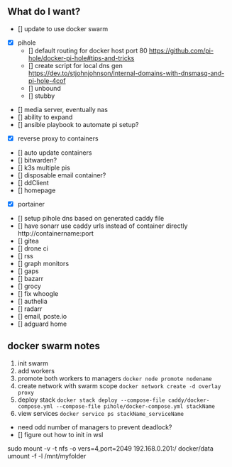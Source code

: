 ## What do I want?
- [] update to use docker swarm
- [x] pihole
    - [] default routing for docker host port 80 https://github.com/pi-hole/docker-pi-hole#tips-and-tricks
    - [] create script for local dns gen https://dev.to/stjohnjohnson/internal-domains-with-dnsmasq-and-pi-hole-4cof
    - [] unbound
    - [] stubby
- [] media server, eventually nas
- [] ability to expand
- [] ansible playbook to automate pi setup?
- [x] reverse proxy to containers
- [] auto update containers
- [] bitwarden?
- [] k3s multiple pis
- [] disposable email container?
- [] ddClient
- [] homepage
- [x] portainer
- [] setup pihole dns based on generated caddy file
- [] have sonarr use caddy urls instead of container directly http://containername:port
- [] gitea
- [] drone ci
- [] rss
- [] graph monitors
- [] gaps
- [] bazarr
- [] grocy
- [] fix whoogle
- [] authelia
- [] radarr
- [] email, poste.io
- [] adguard home

## docker swarm notes
1. init swarm
2. add workers
3. promote both workers to managers `docker node promote nodename`
4. create network with swarm scope `docker network create -d overlay proxy`
5. deploy stack `docker stack deploy --compose-file caddy/docker-compose.yml --compose-file pihole/docker-compose.yml stackName`
6. view services `docker service ps stackName_serviceName`
- need odd number of managers to prevent deadlock?
- [] figure out how to init in wsl


sudo mount -v -t nfs -o vers=4,port=2049 192.168.0.201:/ docker/data
umount -f -l /mnt/myfolder